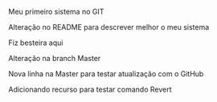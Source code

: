 Meu primeiro sistema no GIT

Alteração no README para descrever melhor o meu sistema

Fiz besteira aqui

Alteração na branch Master

Nova linha na Master para testar atualização com o GitHub

Adicionando recurso para testar comando Revert